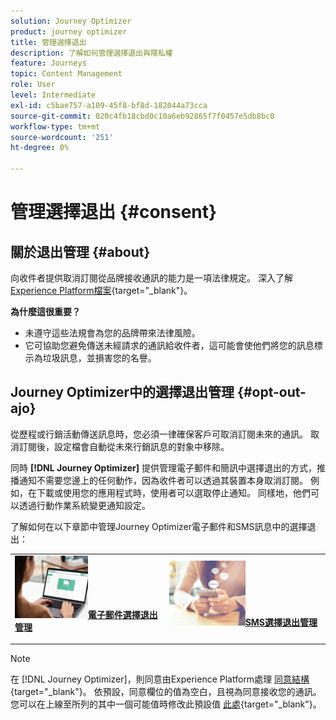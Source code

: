 ```yaml
---
solution: Journey Optimizer
product: journey optimizer
title: 管理選擇退出
description: 了解如何管理選擇退出與隱私權
feature: Journeys
topic: Content Management
role: User
level: Intermediate
exl-id: c5bae757-a109-45f8-bf8d-182044a73cca
source-git-commit: 020c4fb18cbd0c10a6eb92865f7f0457e5db8bc0
workflow-type: tm+mt
source-wordcount: '251'
ht-degree: 0%

---
```


# 管理選擇退出 {#consent}

## 關於退出管理 {#about}

向收件者提供取消訂閱從品牌接收通訊的能力是一項法律規定。 深入了解 [Experience Platform檔案](https://experienceleague.adobe.com/docs/experience-platform/privacy/regulations/overview.html#regulations){target=&quot;_blank&quot;}。

**為什麼這很重要？**

* 未遵守這些法規會為您的品牌帶來法律風險。
* 它可協助您避免傳送未經請求的通訊給收件者，這可能會使他們將您的訊息標示為垃圾訊息，並損害您的名譽。

## Journey Optimizer中的選擇退出管理 {#opt-out-ajo}

從歷程或行銷活動傳送訊息時，您必須一律確保客戶可取消訂閱未來的通訊。 取消訂閱後，設定檔會自動從未來行銷訊息的對象中移除。

同時 **[!DNL Journey Optimizer]** 提供管理電子郵件和簡訊中選擇退出的方式，推播通知不需要您邊上的任何動作，因為收件者可以透過其裝置本身取消訂閱。 例如，在下載或使用您的應用程式時，使用者可以選取停止通知。 同樣地，他們可以透過行動作業系統變更通知設定。

了解如何在以下章節中管理Journey Optimizer電子郵件和SMS訊息中的選擇退出：

<table style="table-layout:fixed"><tr style="border: 0;">
<td>
<a href="../email/email-opt-out.md">
<img alt="銷售機會" src="../assets/do-not-localize/privacy-email-optout.jpeg" width="50%&gt;
&lt;/a&gt;
&lt;div&gt;&lt;a href=" ../email/email-opt-out.md"><strong>電子郵件選擇退出管理</strong>
</div>
<p>
</td>
<td>
<a href="../sms/sms-opt-out.md">
<img alt="不頻繁" src="../assets/do-not-localize/privacy-sms-opt-out.jpeg" width="50%&gt;
&lt;/a&gt;
&lt;div&gt;
&lt;a href=" ../sms/sms-opt-out.md"><strong>SMS選擇退出管理</strong></a>
</div>
<p></td>
</tr></table>

>[!NOTE]
>
>在 [!DNL Journey Optimizer]，則同意由Experience Platform處理 [同意結構](https://experienceleague.adobe.com/docs/experience-platform/xdm/field-groups/profile/consents.html){target=&quot;_blank&quot;}。 依預設，同意欄位的值為空白，且視為同意接收您的通訊。 您可以在上線至所列的其中一個可能值時修改此預設值 [此處](https://experienceleague.adobe.com/docs/experience-platform/xdm/data-types/consents.html#choice-values){target=&quot;_blank&quot;}。